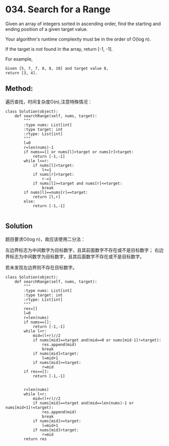 # 034. Search for a Range

Given an array of integers sorted in ascending order, find the starting and ending position of a given target value.

Your algorithm's runtime complexity must be in the order of O(log n).

If the target is not found in the array, return [-1, -1].

For example,

    Given [5, 7, 7, 8, 8, 10] and target value 8,
    return [3, 4].
    
## Method:
遍历查找，时间复杂度O(n),注意特殊情况：

```
class Solution(object):
    def searchRange(self, nums, target):
        """
        :type nums: List[int]
        :type target: int
        :rtype: List[int]
        """
        l=0
        r=len(nums)-1
        if nums==[] or nums[l]>target or nums[r]<target:
            return [-1,-1]
        while l<=r:
            if nums[l]<target:
                l+=1
            if nums[r]>target:
                r-=1
            if nums[l]>=target and nums[r]<=target:
                break
        if nums[l]==nums[r]==target:
            return [l,r]
        else:
            return [-1,-1]
        
```

## Solution

题目要求O(log n)，故应该使用二分法：

左边界标志为中间数字为目标数字，且其前面数字不存在或不是目标数字；
右边界标志为中间数字为目标数字，且其后面数字不存在或不是目标数字。

若未发现左边界则不存在目标数字。

```
class Solution(object):
    def searchRange(self, nums, target):
        """
        :type nums: List[int]
        :type target: int
        :rtype: List[int]
        """
        res=[]
        l=0
        r=len(nums)
        if nums==[]:
            return [-1,-1]
        while l<r:
            mid=(l+r)//2
            if nums[mid]==target and(mid==0 or nums[mid-1]!=target):
                res.append(mid)
                break
            if nums[mid]<target:
                l=mid+1
            if nums[mid]>=target:
                r=mid
        if res==[]:
            return [-1,-1]
        
        
        r=len(nums)
        while l<r:
            mid=(l+r)//2
            if nums[mid]==target and(mid==len(nums)-1 or nums[mid+1]!=target):
                res.append(mid)
                break
            if nums[mid]<=target:
                l=mid+1
            if nums[mid]>target:
                r=mid
        return res
```